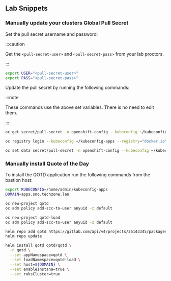 ## Lab Snippets

### Manually update your clusters Global Pull Secret

Set the pull secret username and password:

:::caution

Get the `<pull-secret-user>` and `<pull-secret-pass>` from your lab proctors.

:::

```sh
export USER="<pull-secret-user>"
export PASS="<pull-secret-pass>"
```

Update the pull secret by running the following commands:

:::note

These commands use the above set variables. There is no need to edit them.

:::

```sh
oc get secret/pull-secret -n openshift-config --kubeconfig ~/kubeconfig-apps --template='{{index .data ".dockerconfigjson" | base64decode}}' > pullSecret

oc registry login --kubeconfig ~/kubeconfig-apps --registry="docker.io" --auth-basic="${USER}:${PASS}" --to=pullSecret

oc set data secret/pull-secret -n openshift-config --kubeconfig ~/kubeconfig-apps --from-file=.dockerconfigjson=pullSecret
```

### Manually install Quote of the Day

To install the QOTD application run the following commands from the bastion
host:

```sh
export KUBECONFIG=/home/admin/kubeconfig-apps
DOMAIN=apps.sno.techzone.lan

oc new-project qotd
oc adm policy add-scc-to-user anyuid -z default

oc new-project qotd-load
oc adm policy add-scc-to-user anyuid -z default

helm repo add qotd https://gitlab.com/api/v4/projects/26143345/packages/helm/stable
helm repo update

helm install qotd qotd/qotd \
  -n qotd \
  --set appNamespace=qotd \
  --set loadNamespace=qotd-load \
  --set host=${DOMAIN} \
  --set enableInstana=true \
  --set roksCluster=true
```
